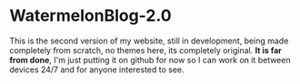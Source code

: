 # WatermelonBlog-2.0
This is the second version of my website, still in development, being made completely from scratch, no themes here, its completely original. 
**It is far from done**, I'm just putting it on github for now so I can work on it between devices 24/7 and for anyone interested to see.
